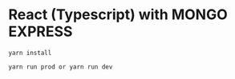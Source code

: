 React (Typescript) with MONGO EXPRESS
====================================================================

```
yarn install

yarn run prod or yarn run dev
```
